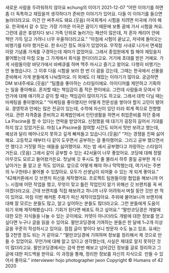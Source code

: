 새로운 사람을 두려워하지 않아요
echung의 이야기
2021-12-07
“어떤 이야기를 하면 좀 더 독특하고 재밌을까 생각하다가 준비한 이야기가 있어요. 다들 이 이야기를 들으면 놀라더라고요. 이건 안 써주셔도 돼요.(웃음) 미국회계사 시험을 치려면 미국에 가야 해요. 한국에서 갈 수 있는 가장 가까운 미국은 괌이기 때문에 보통 괌에 가서 시험을 쳐요. 그런데 괌은 휴양지다 보니 가족 단위로 놀러가는 패션이 많은데, 저 혼자 캐리어 안에 책만 가득 담고 가려니 너무 우울하더라고요.”
“아침에 시험이 끝났고, 저녁에 돌아오는 비행기를 타야 했거든요. 한 8시간 정도 여유가 있었어요. 무작정 시내로 나가서 면세점이랑 기념품 가게를 구경하는데 재미가 없었어요. 그래서 종업원에게 뭘 해야 재밌을지 물어봤는데 마침 오늘 그 가게에서 회식을 한다더라고요. 거기에 초대를 받은 거예요. 가게 사람들이랑 바닷가에서 바베큐를 하며 맥주 마시고 즐기고 왔어요. 다행히 비행기는 안 놓쳤습니다. 그 이후 다음 시험을 보러 한 번 더 괌을 갔는데, 그때는 한국에서 선물을 준비해서 가게 분들에게 나눠줬어요. 이 외에도 더 재밌는 이야기가 많아요. 궁금하면 DM 보내주세요.(웃음)”
“팀플을 좋아하는 스타일이에요. 아이디어를 제안하고 기획하는 일을 좋아해요. 혼자할 때는 책임감이 좀 적은 편이에요. 그런데 사람들과 모여서 무언가에 대해 얘기하고 같이 할 때는 책임감이 많아지기도 하고요. 그래서 대학 다닐 때는 마케팅을 좋아했어요.”
“마케팅을 좋아했지만 어떻게 전문성을 쌓아야 할지 고민이 됐어요. 경영학과 안에는 많은 전공이 있는데, 수학에 자신이 있던 터라 회계 쪽으로 전향했어요. 관련 자격증을 준비하고 회계법인에서 인턴생활을 하면서 취업준비를 하던 중에 La Piscine을 할 수 있다는 연락을 받았어요. 신청했을 때 대기가 굉장히 길어서 기대를 하지 않고 있었거든요. 마침 La Piscine을 참여할 시간도 되어서 맛만 보려고 했는데, 예상과 달리 헤어나오지 못하고 깊게 빠져들고 있습니다.(웃음)”
“저는 경쟁을 진짜 싫어해요. 고등학교 때부터 다 같이 도우면서 공부하는 걸 좋아했어요. 그리고 공부 했으면서 안 했다고 거짓말 하는 애들을 싫어했어요. 저는 밤 새서 공부했다고 자랑하는 스타일이거든요. (웃음) 그래서 같이 공부할 수 있는 42서울이 너무 좋았어요. 코딩에 대해 정말 아무것도 모르고 들어왔거든요. 첫날에 깃 푸시도 할 줄 몰라서 하루 종일 공부한 게 다 날아가는 줄 알고 운 적도 있어요. 앞으로 어떻게 해야 하나 막막했는데, 여기서는 주변의 누구한테나 물어볼 수 있잖아요. 모두가 선생님이 되어줄 수 있는 게 되게 좋아요.”
“42해커톤에서 깃 브랜치 피신을 제작했어요. 프로젝트 팀원들이랑 협업을 해보니까 어느 시점에 어떤 작업을 했고, 무엇이 맞고 틀린 작업인지 알기 위해선 깃 브랜치를 꼭 써야겠더라고요. 근데 브랜치를 직접 해보려고 하니까 너무 어려워서 며칠 동안 깃만 판 적이 있어요. 마침 이번 해커톤 주제가 피신 제작이었잖아요. 주위에 물어보니까 브랜치에 대해 잘 모르는 분들도 많고, 알고 싶어하는 분들도 많더라고요. 그런 분들에게 도움이 되기 위해 제작해봤습니다. 기회가 된다면 배포도 하고 싶어요.”
“팔만코딩경은 개발에 대한 모든 지식들을 나눌 수 있는 곳이에요. 카뎃이 아니더라도 개발에 대한 정보를 얻고 싶다면 누구나 글을 읽을 수 있어요. 팔만코딩경에 기여하는 분들은 한 달에 1~2개 이상 글을 꾸준히 작성하시고 있어요. 점점 글이 쌓이다 보니 방문자 수도 늘고 있죠. 요새는 월 2천명 정도 되는 거 같아요.”
“팔만코딩경에 기여하며 정보를 정리해서 제 것으로 만들 수 있었어요. 무언가에 대해 알고 있다고 생각했는데, 사실은 제대로 알지 못하던 것이 많더라고요. 팔만코딩경에서는 검색 한번 해보고 넘어갔던 정보를 글로 정리하고 그 글에 대한 피드백을 받아요. 이 과정을 통해, 정리한 정보를 자신의 지식으로  만들 수 있어서 좋아요.”
interviewer hojo
photographer jwon
Copyright © Humans of 42 2020
